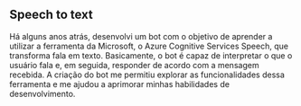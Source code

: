 ## Speech to text

Há alguns anos atrás, desenvolvi um bot com o objetivo de aprender a utilizar a ferramenta da Microsoft, o Azure Cognitive Services Speech, que transforma fala em texto. Basicamente, o bot é capaz de interpretar o que o usuário fala e, em seguida, responder de acordo com a mensagem recebida. A criação do bot me permitiu explorar as funcionalidades dessa ferramenta e me ajudou a aprimorar minhas habilidades de desenvolvimento.
